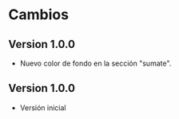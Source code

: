 # Cambios

## Version 1.0.0

* Nuevo color de fondo en la sección "sumate".

## Version 1.0.0

* Versión inicial
